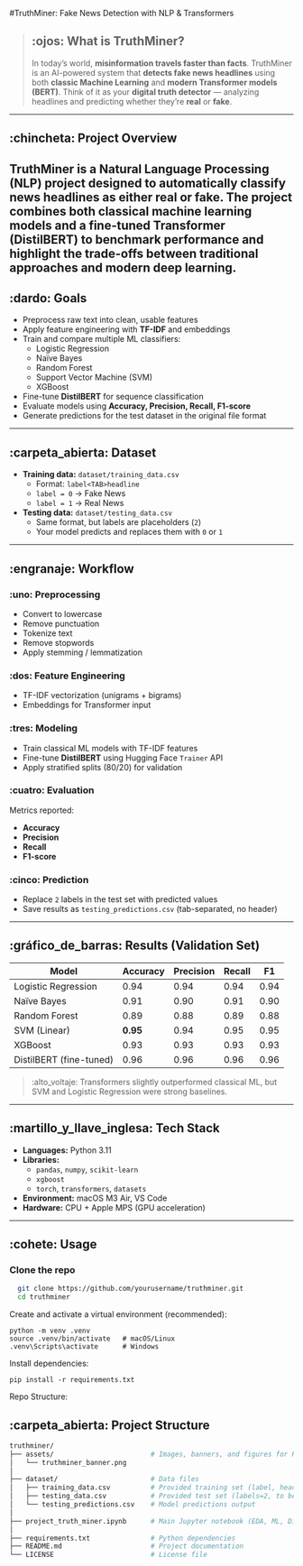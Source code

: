 #TruthMiner: Fake News Detection with NLP & Transformers
>## :ojos: What is TruthMiner?
>In today’s world, **misinformation travels faster than facts**.
>TruthMiner is an AI-powered system that **detects fake news headlines** using both **classic Machine Learning** and **modern Transformer models (BERT)**.
>Think of it as your **digital truth detector** — analyzing headlines and predicting whether they’re **real** or **fake**.
---
## :chincheta: Project Overview
**TruthMiner** is a Natural Language Processing (NLP) project designed to automatically classify news headlines as either **real** or **fake**.
The project combines both **classical machine learning models** and a **fine-tuned Transformer (DistilBERT)** to benchmark performance and highlight the trade-offs between traditional approaches and modern deep learning.
---
## :dardo: Goals
- Preprocess raw text into clean, usable features
- Apply feature engineering with **TF-IDF** and embeddings
- Train and compare multiple ML classifiers:
  - Logistic Regression
  - Naïve Bayes
  - Random Forest
  - Support Vector Machine (SVM)
  - XGBoost
- Fine-tune **DistilBERT** for sequence classification
- Evaluate models using **Accuracy, Precision, Recall, F1-score**
- Generate predictions for the test dataset in the original file format
---
## :carpeta_abierta: Dataset
- **Training data:** `dataset/training_data.csv`
  - Format: `label<TAB>headline`
  - `label = 0` → Fake News
  - `label = 1` → Real News
- **Testing data:** `dataset/testing_data.csv`
  - Same format, but labels are placeholders (`2`)
  - Your model predicts and replaces them with `0` or `1`
---
## :engranaje: Workflow
### :uno: Preprocessing
- Convert to lowercase
- Remove punctuation
- Tokenize text
- Remove stopwords
- Apply stemming / lemmatization
### :dos: Feature Engineering
- TF-IDF vectorization (unigrams + bigrams)
- Embeddings for Transformer input
### :tres: Modeling
- Train classical ML models with TF-IDF features
- Fine-tune **DistilBERT** using Hugging Face `Trainer` API
- Apply stratified splits (80/20) for validation
### :cuatro: Evaluation
Metrics reported:
- **Accuracy**
- **Precision**
- **Recall**
- **F1-score**
### :cinco: Prediction
- Replace `2` labels in the test set with predicted values
- Save results as `testing_predictions.csv` (tab-separated, no header)
---
## :gráfico_de_barras: Results (Validation Set)
| Model                 | Accuracy | Precision | Recall | F1   |
|------------------------|----------|-----------|--------|------|
| Logistic Regression    | 0.94     | 0.94      | 0.94   | 0.94 |
| Naïve Bayes            | 0.91     | 0.90      | 0.91   | 0.90 |
| Random Forest          | 0.89     | 0.88      | 0.89   | 0.88 |
| SVM (Linear)           | **0.95** | 0.94      | 0.95   | 0.95 |
| XGBoost                | 0.93     | 0.93      | 0.93   | 0.93 |
| DistilBERT (fine-tuned)| 0.96     | 0.96      | 0.96   | 0.96 |
> :alto_voltaje: Transformers slightly outperformed classical ML, but SVM and Logistic Regression were strong baselines.
---
## :martillo_y_llave_inglesa: Tech Stack
- **Languages:** Python 3.11
- **Libraries:**
  - `pandas`, `numpy`, `scikit-learn`
  - `xgboost`
  - `torch`, `transformers`, `datasets`
- **Environment:** macOS M3 Air, VS Code
- **Hardware:** CPU + Apple MPS (GPU acceleration)
---
## :cohete: Usage
### Clone the repo
```bash
  git clone https://github.com/yourusername/truthminer.git
  cd truthminer
```
Create and activate a virtual environment (recommended):
```
python -m venv .venv
source .venv/bin/activate   # macOS/Linux
.venv\Scripts\activate      # Windows
```
Install dependencies:
```
pip install -r requirements.txt
```
Repo Structure:
## :carpeta_abierta: Project Structure
```bash
truthminer/
├── assets/                        # Images, banners, and figures for README
│   └── truthminer_banner.png
│
├── dataset/                       # Data files
│   ├── training_data.csv          # Provided training set (label, headline)
│   ├── testing_data.csv           # Provided test set (labels=2, to be predicted)
│   └── testing_predictions.csv    # Model predictions output
│
├── project_truth_miner.ipynb      # Main Jupyter notebook (EDA, ML, DistilBERT fine-tuning)
│
├── requirements.txt               # Python dependencies
├── README.md                      # Project documentation
└── LICENSE                        # License file
